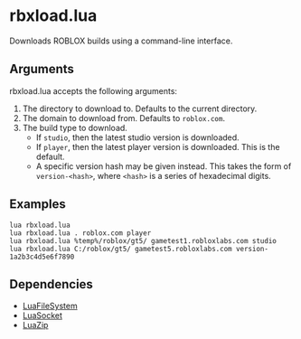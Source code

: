# rbxload.lua

Downloads ROBLOX builds using a command-line interface.

## Arguments

rbxload.lua accepts the following arguments:

1. The directory to download to. Defaults to the current directory.
2. The domain to download from. Defaults to `roblox.com`.
3. The build type to download.
	- If `studio`, then the latest studio version is downloaded.
	- If `player`, then the latest player version is downloaded. This is
	  the default.
	- A specific version hash may be given instead. This takes the form of
	  `version-<hash>`, where `<hash>` is a series of hexadecimal digits.

## Examples

```
lua rbxload.lua
lua rbxload.lua . roblox.com player
lua rbxload.lua %temp%/roblox/gt5/ gametest1.robloxlabs.com studio
lua rbxload.lua C:/roblox/gt5/ gametest5.robloxlabs.com version-1a2b3c4d5e6f7890
```

## Dependencies

- [LuaFileSystem][lfs]
- [LuaSocket][lsocket]
- [LuaZip][lzip]

[lfs]: http://keplerproject.github.io/luafilesystem/
[lsocket]: http://w3.impa.br/%7Ediego/software/luasocket/
[lzip]: http://www.keplerproject.org/luazip/

